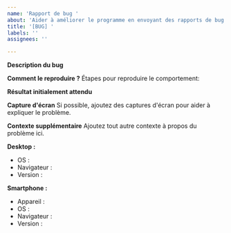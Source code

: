 ```yaml
---
name: 'Rapport de bug '
about: 'Aider à améliorer le programme en envoyant des rapports de bug'
title: '[BUG] '
labels: ''
assignees: ''

---
```


**Description du bug**


**Comment le reproduire ?**
Étapes pour reproduire le comportement:


**Résultat initialement attendu**


**Capture d'écran**
Si possible, ajoutez des captures d'écran pour aider à expliquer le problème.


**Contexte supplémentaire**
Ajoutez tout autre contexte à propos du problème ici.


**Desktop :**
 - OS : 
 - Navigateur : 
 - Version : 

**Smartphone :**
 - Appareil : 
 - OS : 
 - Navigateur : 
 - Version : 

